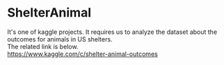 # ShelterAnimal
It's one of kaggle projects. It requires us to analyze the dataset about the outcomes for animals in US shelters.<br>
The related link is below.<br>
https://www.kaggle.com/c/shelter-animal-outcomes
